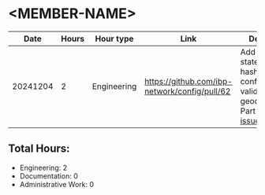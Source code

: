 # \<MEMBER-NAME\>
| Date | Hours | Hour type | Link | Description | 
|---|---|---|---|---|
| 20241204 | 2     | Engineering |  https://github.com/ibp-network/config/pull/62 | Add genesis state root hashes to configs for validation in geodns([rfc004](https://github.com/ibp-network/RFCs/blob/main/proposals/004-custom-geodns.md)). Part of solving [issue](https://github.com/ibp-network/ibp-geodns/issues/5).  |


## Total Hours:
- Engineering: 2
- Documentation: 0
- Administrative Work: 0
